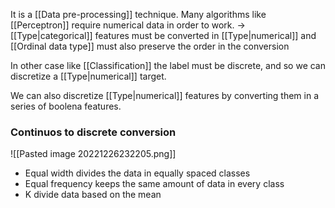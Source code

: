 It is a [[Data pre-processing]] technique.
Many algorithms like [[Perceptron]] require numerical data in order to work.
-> 
[[Type|categorical]] features must be converted in [[Type|numerical]] and [[Ordinal data type]] must also preserve the order in the conversion

In other case like [[Classification]] the label must be discrete, and so we can discretize a [[Type|numerical]] target.

We can also discretize [[Type|numerical]] features by converting them in a series of boolena features.


### Continuos to discrete conversion

![[Pasted image 20221226232205.png]]
- Equal width divides the data in equally spaced classes
- Equal frequency keeps the same amount of data in every class
- K divide data based on the mean